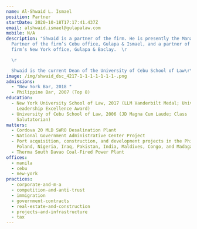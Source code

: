 ```yaml
---
name: Al-Shwaid L. Ismael
position: Partner
startDate: 2020-10-18T17:17:41.437Z
email: alshwaid.ismael@gulapalaw.com
mobile: N/A
description: "Shwaid is a partner of the firm. He is presently the Managing
  Partner of the firm’s Cebu office, Gulapa & Ismael, and a partner of the
  firm’s New York office, Gulapa & Baclay.  \r

  \r

  Shwaid is the current Dean of the University of Cebu School of Law\r\n"
image: /img/shwaid_dsc_4217-1-1-1-1-1-1-1-.png
admissions:
  - "New York Bar, 2018 "
  - Philippine Bar, 2007 (Top 8)
education:
  - New York University School of Law, 2017 (LLM Vanderbilt Medal; University
    Leadership Excellence Award)
  - University of Cebu School of Law, 2006 (JD Magna Cum Laude; Class
    Salutatorian)
matters:
  - Cordova 20 MLD SWRO Desalination Plant
  - National Government Administrative Center Project
  - Port acquisition, construction, and development projects in the Philippines,
    Poland, Nigeria, Iraq, Pakistan, India, Maldives, Congo, and Madagascar
  - Therma South Davao Coal-Fired Power Plant
offices:
  - manila
  - cebu
  - new-york
practices:
  - corporate-and-m-a
  - competition-and-anti-trust
  - immigration
  - government-contracts
  - real-estate-and-construction
  - projects-and-infrastructure
  - tax
---
```

